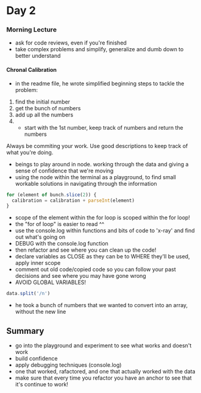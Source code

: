 # Day 2
### Morning Lecture
* ask for code reviews, even if you're finished
* take complex problems and simplify, generalize and dumb down to better understand
#### Chronal Calibration
* in the readme file, he wrote simplified beginning steps to tackle the problem:
1. find the initial number
2. get the bunch of numbers
3. add up all the numbers
4. * start with the 1st number, keep track of numbers and return the numbers 

Always be commiting your work. Use good descriptions to keep track of what you're doing. 
* beings to play around in node. working through the data and giving a sense of confidence that we're moving
* using the node within the terminal as a playground, to find small workable solutions in navigating through the information

```javascript
for (element of bunch.slice(2)) {
  calibration = calibration + parseInt(element)
}
```
* scope of the element within the for loop is scoped within the for loop!
* the "for of loop" is easier to read ^^
* use the console.log within functions and bits of code to 'x-ray' and find out what's going on 
* DEBUG with the console.log function
* then refactor and see where you can clean up the code!
* declare variables as CLOSE as they can be to WHERE they'll be used, apply inner scope 
* comment out old code/copied code so you can follow your past decisions and see where you may have gone wrong
* AVOID GLOBAL VARIABLES!

```javascript
data.split('/n')
```
* he took a bunch of numbers that we wanted to convert into an array, without the new line

## Summary
* go into the playground and experiment to see what works and doesn't work
* build confidence
* apply debugging techniques (console.log)
* one that worked, rafactored, and one that actually worked with the data
* make sure that every time you refactor you have an anchor to see that it's continue to work!
